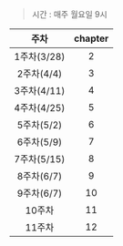 > 시간 : 매주 월요일 9시

|    주차     | chapter |
|:---------:|:----:|
| 1주차(3/28) |  2   |
| 2주차(4/4)  |  3   |
| 3주차(4/11) |  4   |
| 4주차(4/25) |  5   |
| 5주차(5/2)  |  6   |
| 6주차(5/9)  |  7   |
| 7주차(5/15) |  8   |
| 8주차(6/7)  |  9   |
| 9주차(6/7)  |  10  |
|   10주차    |  11  |
|   11주차    |  12  |


